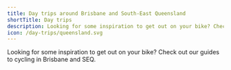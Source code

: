 ```yaml
---
title: Day trips around Brisbane and South-East Queensland
shortTitle: Day trips
description: Looking for some inspiration to get out on your bike? Check out our guides to cycling in Brisbane and SEQ.
icon: /day-trips/queensland.svg
---
```

Looking for some inspiration to get out on your bike? Check out our guides to cycling in Brisbane and SEQ.